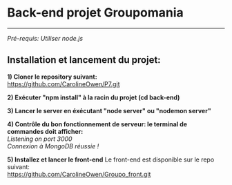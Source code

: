 # Back-end projet Groupomania 
***

*Pré-requis: Utiliser node.js*  

## Installation et lancement du projet:  

**1) Cloner le repository suivant:**  
https://github.com/CarolineOwen/P7.git  

**2) Exécuter "npm install" à la racin du projet (cd back-end)**  

**3) Lancer le server en éxécutant "node server" ou "nodemon server"**  

**4) Contrôle du bon fonctionnement de serveur: le terminal de commandes doit afficher:**  
*Listening on port 3000*  
*Connexion à MongoDB réussie !*

**5) Installez et lancer le front-end**
Le front-end est disponible sur le repo suivant:  
https://github.com/CarolineOwen/Groupo_front.git



